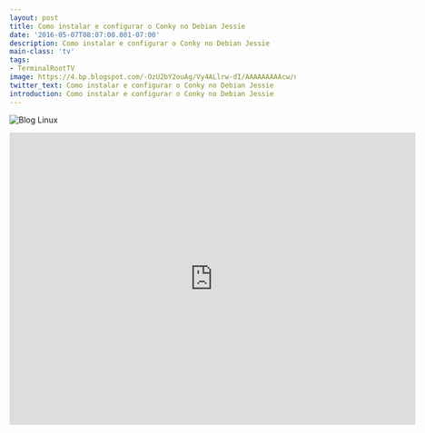 ```yaml
---
layout: post
title: Como instalar e configurar o Conky no Debian Jessie
date: '2016-05-07T08:07:00.001-07:00'
description: Como instalar e configurar o Conky no Debian Jessie
main-class: 'tv'
tags:
- TerminalRootTV
image: https://4.bp.blogspot.com/-OzU2bY2ouAg/Vy4ALlrw-dI/AAAAAAAAAcw/ncHymRbF7Do9aejN7-v5cM0EusMq5SjOwCLcB/s72-c/como-instalar-o-conky-debian-jessie-mate.png
twitter_text: Como instalar e configurar o Conky no Debian Jessie
introduction: Como instalar e configurar o Conky no Debian Jessie
---
```

![Blog Linux](https://4.bp.blogspot.com/-OzU2bY2ouAg/Vy4ALlrw-dI/AAAAAAAAAcw/ncHymRbF7Do9aejN7-v5cM0EusMq5SjOwCLcB/s320/como-instalar-o-conky-debian-jessie-mate.png "Blog Linux")
<iframe width="715" height="515" src="https://www.youtube.com/embed/DdadJ1VLazg" frameborder="0" allowfullscreen><iframe>
